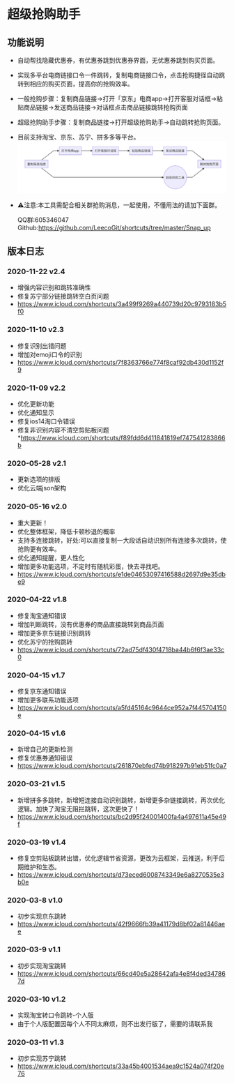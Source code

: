 # 超级抢购助手

## 功能说明

* 自动帮找隐藏优惠券，有优惠券跳到优惠券界面，无优惠券跳到购买页面。
* 实现多平台电商链接口令一件跳转，复制电商链接口令，点击抢购捷径自动跳转到相应的购买页面，提高你的抢购效率。
* 一般抢购步骤：复制商品链接→打开「京东」电商app→打开客服对话框→粘贴商品链接→发送商品链接→对话框点击商品链接跳转抢购页面
* 超级抢购助手步骤：复制商品链接→打开超级抢购助手→自动跳转抢购页面。
* 目前支持淘宝、京东、苏宁、拼多多等平台。
  ![流程图](assets/markdown-img-paste-20200311163640918.png)

* ⚠️注意:本工具需配合相关群抢购消息，一起使用，不懂用法的请加下面群。

  QQ群:605346047
  Github:https://github.com/LeecoGit/shortcuts/tree/master/Snap_up

## 版本日志

### 2020-11-22 v2.4
* 增强内容识别和跳转准确性
* 修复苏宁部分链接跳转空白页问题
* https://www.icloud.com/shortcuts/3a499f9269a440739d20c9793183b5f0

### 2020-11-10 v2.3
* 修复识别出错问题
* 增加对emoji口令的识别
* https://www.icloud.com/shortcuts/7f8363766e774f8caf92db430d1152f9

### 2020-11-09 v2.2
* 优化更新功能
* 优化通知显示
* 修复ios14淘口令错误
* 修复非识别内容不清空剪贴板问题
*https://www.icloud.com/shortcuts/f89fdd6d411841819ef747541283866b

### 2020-05-28 v2.1
* 更新选项的排版
* 优化云端json架构

### 2020-05-16 v2.0
* 重大更新！
* 优化整体框架，降低卡顿秒退的概率
* 支持多连接跳转，好处:可以直接复制一大段话自动识别所有连接多次跳转，使抢购更有效率。
* 优化通知提醒，更人性化
* 增加更多功能选项，不定时有随机彩蛋，快去寻找吧。
* https://www.icloud.com/shortcuts/e1de04653097416588d2697d9e35dbe9

### 2020-04-22 v1.8
* 修复淘宝通知错误
* 增加判断跳转，没有优惠券的商品直接跳转到商品页面
* 增加更多京东链接识别跳转
* 优化苏宁的抢购跳转
* https://www.icloud.com/shortcuts/72ad75df430f4718ba44b6f6f3ae33c0

### 2020-04-15 v1.7
* 修复京东通知错误
* 增加更多联系功能选项
* https://www.icloud.com/shortcuts/a5fd45164c9644ce952a7f445704150e

### 2020-04-15 v1.6
* 新增自己的更新检测
* 修复优惠券通知错误
* https://www.icloud.com/shortcuts/261870ebfed74b918297b91eb51fc0a7

### 2020-03-21 v1.5
* 新增拼多多跳转，新增短连接自动识别跳转，新增更多杂链接跳转，再次优化逻辑。加快了淘宝无阻拦跳转，这次更快了！
* https://www.icloud.com/shortcuts/bc2d95f24001400fa4a497611a45e49f

### 2020-03-19 v1.4
* 修复空剪贴板跳转出错，优化逻辑节省资源，更改为云框架，云推送，利于后期维护和生态。
* https://www.icloud.com/shortcuts/d73eced6008743349e6a8270535e3b0e

### 2020-03-8 v1.0
* 初步实现京东跳转
* https://www.icloud.com/shortcuts/42f9666fb39a41179d8bf02a81446aee

### 2020-03-9 v1.1
* 初步实现淘宝跳转
* https://www.icloud.com/shortcuts/66cd40e5a28642afa4e8f4ded347867d

### 2020-03-10 v1.2
* 实现淘宝转口令跳转-个人版
* 由于个人版配置因每个人不同太麻烦，则不出发行版了，需要的请联系我

### 2020-03-11 v1.3
* 初步实现苏宁跳转
* https://www.icloud.com/shortcuts/33a45b4001534aea9c1524a074f20e76
